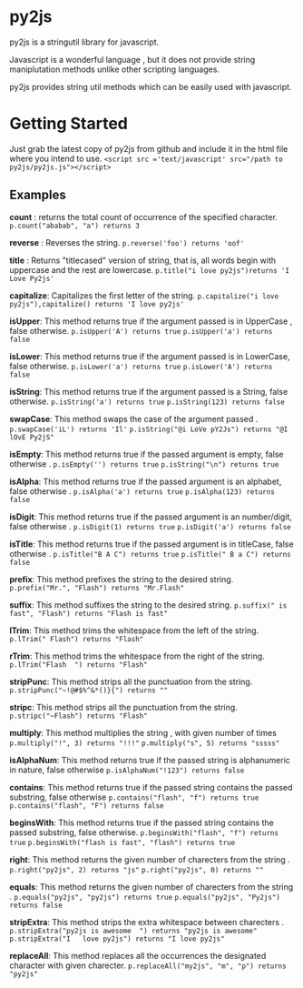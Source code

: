 py2js
=====

py2js is a stringutil library for javascript.

Javascript is a wonderful language , but it does not provide string maniplutation methods unlike other scripting languages.

py2js provides string util methods which can be easily used with javascript.

# **Getting Started**

Just grab the latest copy of py2js from github and include it in the html file where you intend to use.
 `<script src ='text/javascript' src="/path to py2js/py2js.js"></script>`

## Examples
**count** : returns the total count of occurrence of the specified character.
`p.count("ababab", "a") returns 3`

**reverse** : Reverses the string.
`p.reverse('foo') returns 'oof'`

**title** : Returns "titlecased" version of string, that is, all words begin with uppercase and the rest are lowercase.
`p.title("i love py2js")returns 'I Love Py2js'`

**capitalize**: Capitalizes the first letter of the string.
`p.capitalize("i love py2js"),capitalize() returns 'I love py2js'`

**isUpper**: This method returns true if the argument passed is in UpperCase , false otherwise.
`p.isUpper('A') returns true` `p.isUpper('a') returns false`

**isLower**: This method returns true if the argument passed is in LowerCase, false otherwise.
`p.isLower('a') returns true`  `p.isLower('A') returns false`

**isString**: This method returns true if the argument passed is a String, false otherwise.
`p.isString('a') returns true` `p.isString(123) returns false`

**swapCase**: This method swaps the case of the argument passed .
`p.swapCase('iL') returns 'Il'` `p.isString("@i LoVe pY2Js") returns "@I lOvE Py2jS"`

**isEmpty**: This method returns true if the passed argument is empty, false otherwise .
`p.isEmpty('') returns true` `p.isString("\n") returns true`

**isAlpha**: This method returns true if the passed argument is an alphabet, false otherwise .
`p.isAlpha('a') returns true` `p.isAlpha(123) returns false`

**isDigit**: This method returns true if the passed argument is an number/digit, false otherwise .
`p.isDigit(1) returns true` `p.isDigit('a') returns false`

**isTitle**: This method returns true if the passed argument is in titleCase, false otherwise .
`p.isTitle("B A C") returns true` `p.isTitle(" B a C") returns false`

**prefix**: This method prefixes the string to the desired string.
`p.prefix("Mr.", "Flash") returns "Mr.Flash"` 

**suffix**: This method suffixes the string to the desired string.
`p.suffix(" is fast", "Flash") returns "Flash is fast"` 

**lTrim**: This method trims the whitespace from the left of the string.
`p.lTrim(" Flash") returns "Flash"` 

**rTrim**: This method trims the whitespace from the right of the string.
`p.lTrim("Flash  ") returns "Flash"` 

**stripPunc**: This method strips all the punctuation from the string.
`p.stripPunc("~!@#$%^&*()}{") returns ""` 

**stripc**: This method strips all the punctuation from the string.
`p.stripc("~Flash") returns "Flash"` 

**multiply**: This method multiplies the string , with given  number of times 
`p.multiply("!", 3) returns "!!!"` `p.multiply("s", 5) returns "sssss"` 

**isAlphaNum**: This method returns true if the passed string is alphanumeric in nature, false otherwise
`p.isAlphaNum("!123") returns false` 

**contains**: This method returns true if the passed string contains the passed substring, false otherwise
`p.contains("flash", "f") returns true`  `p.contains("flash", "F") returns false`

**beginsWith**: This method returns true if the passed string contains the passed substring, false otherwise.
`p.beginsWith("flash", "f") returns true`  `p.beginsWith("flash is fast", "flash") returns true`

**right**: This method returns the given number of charecters from the string .
`p.right("py2js", 2) returns "js"`  `p.right("py2js", 0) returns ""`

**equals**: This method returns the given number of charecters from the string .
`p.equals("py2js", "py2js") returns true`  `p.equals("py2js", "Py2js") returns false`

**stripExtra**: This method strips the extra whitespace between charecters .
`p.stripExtra("py2js is awesome  ") returns "py2js is awesome" `  `p.stripExtra("I   love py2js") returns "I love py2js"`

**replaceAll**: This method replaces all the occurrences the designated character with given charecter.
`p.replaceAll("my2js", "m", "p") returns "py2js" `  

